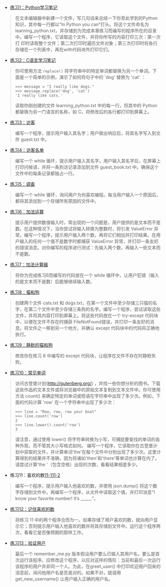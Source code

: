 - [练习1：Python学习笔记](https://github.com/xzu212/my-python-note/blob/main/practice09/learning_python.py)

> 在文本编辑器中新建一个文件，写几句话来总结一下你至此学到的Python知识，其中每一行都以“In Python you can”打头。将这个文件命名为	 learning_python.txt，并存储到为完成本章练习而编写的程序所在的目录中。编写一个程序，它读取这个文件，并将你所写的内容打印三次：第一次打	 印时读取整个文件；第二次打印时遍历文件对象；第三次打印时将各行存储在一个列表中，再在with代码块外打印它们。

- [练习2：C语言学习笔记](https://github.com/xzu212/my-python-note/blob/main/practice09/practice2.py)

> 你可使用方法 `replace()` 将字符串中的特定单词都替换为另一个单词。下面是一个简单的示例，演示了如何将句子中的 'dog' 替换为 'cat' ：
> ```
> >>> message = "I really like dogs."
> >>> message.replace('dog', 'cat')
> 'I really like cats.'
> ```
>读取你刚创建的文件 learning_python.txt 中的每一行，将其中的 Python 都替换为另一门语言的名称，如 C。将修改后的各行都打印到屏幕上。

- [练习3：访客](https://github.com/xzu212/my-python-note/blob/main/practice09/practice3.py)

> 编写一个程序，提示用户输入其名字；用户做出响应后，将其名字写入到文件 guest.txt 中。

- [练习4：访客名单](https://github.com/xzu212/my-python-note/blob/main/practice09/practice4.py)

> 编写一个 while 循环，提示用户输入其名字。用户输入其名字后，在屏幕上打印问候语，并将一条到访记录添加到文件 guest_book.txt 中。确保这个文件中的每条记录都独占一行。

- [练习5：调查](https://github.com/xzu212/my-python-note/blob/main/practice09/practice5.py)

> 编写一个 while 循环，询问用户为何喜欢编程。每当用户输入一个原因后，都将其添加到一个存储所有原因的文件中。

- [练习6：加法运算](https://github.com/xzu212/my-python-note/blob/main/practice09/practice6.py)

> 提示用户提供数值输入时，常出现的一个问题是，用户提供的是文本而不是数。在这种情况下，当你尝试将输入转换为整数时，将引发 ValueError 异常。编写一个程序，提示用户输入两个数，再将它们相加并打印结果。在用户输入的任何一个值不是数字时都捕获 ValueError 异常，并打印一条友好的错误消息。对你编写的程序进行测试：先输入两个数，再输入一些文本而不是数。

- [练习7：加法计算器](https://github.com/xzu212/my-python-note/blob/main/practice09/practice7.py)

> 将你为完成练习6而编写的代码放在一个 while 循环中，让用户犯错（输入的是文本而不是数）后能够继续输入数。

- [练习8：猫和狗](https://github.com/xzu212/my-python-note/blob/main/practice09/practice8.py)

>创建两个文件 cats.txt 和 dogs.txt，在第一个文件中至少存储三只猫的名字，在第二个文件中至少存储三条狗的名字。编写一个程序，尝试读取这些文件，并将其内容打印到屏幕上。将这些代码放在一个 try-except 代码块中，以便在文件不存在时捕获 FileNotFound错误，并打印一条友好的消息。将文件之一移到另一个地方，并确认 except 代码块中的代码将正确地执行。

- [练习9：静默的猫和狗](https://github.com/xzu212/my-python-note/blob/main/practice09/practice9.py)

>修改你在练习 8 中编写的 except 代码块，让程序在文件不存在时静默失败。

- [练习10：常见单词](https://github.com/xzu212/my-python-note/blob/main/practice09/practice10.py)

> 访问古登堡计划(http://gutenberg.org/) ，并找一些你想分析的图书。下载这些作品的文本文件或将浏览器中的原始文本复制到文本文件中。你可使用方法 count() 来确定特定的单词或短语在字符串中出现了多少次。例如，下面的代码计算 'row' 在一个字符串中出现了多少次：
> ```
> >>> line = "Row, row, row your boat"
> >>> line.count('row')
> 2
> >>> line.lower().count('row')
> 3
> ```
> 请注意，通过使用 lower() 将字符串转换为小写，可捕捉要查找的单词的各种外观，而不管其大小写格式如何。
>编写一个程序，它读取你在古登堡计划中获取的文件，并计算单词'the'在每个文件中分别出现了多少次。这里计算得到的结果并不准确，因为将诸如'then'和'there'等单词也计算在内了。请尝试计算'the '（包含空格）出现的次数，看看结果相差多少。

- 练习11：喜欢的数[11-1](https://github.com/xzu212/my-python-note/blob/main/practice09/practice11-1.py)[11-2](https://github.com/xzu212/my-python-note/blob/main/practice09/practice11-2.py)

> 编写一个程序，提示用户输入他喜欢的数，并使用 json.dump() 将这个数字存储到文件中。再编写一个程序，从文件中读取这个值，并打印消息“I know your favorite number! It’s _____.”。

- [练习12：记住喜欢的数](https://github.com/xzu212/my-python-note/blob/main/practice09/practice12.py)

>将练习 11 中的两个程序合而为一。如果存储了用户喜欢的数，就向用户显示它；否则提示用户输入他喜欢的数并将其存储到文件中。运行这个程序两次，看看它是否像预期的那样工作。

- [练习13：验证用户](https://github.com/xzu212/my-python-note/blob/main/practice09/practice13.py)

>最后一个 remember_me.py 版本假设用户要么已输入其用户名，要么是首次运行该程序。应修改这个程序，以应对这样的情形：当前和最后一次运行该程序的用户并非同一个人。为此，在greet_user() 中打印欢迎用户回来的消息前，询问他用户名是否是对的。如果不对，就调用 get_new_username() 让用户输入正确的用户名。
